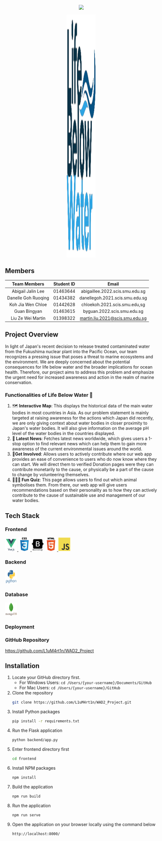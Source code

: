 <!-- markdownlint-disable MD022 MDO31 MD032 MD033 MD034 -->
<p align="center">
      <img src="https://readme-typing-svg.demolab.com/?lines=G4T5+Life+Below+Water&font=Fira%20Code&center=true&width=380&height=50&duration=4000&pause=1000">
</p>
<p align="center">
      <img src="./frontend/src/assets/images/ourLogo.png" style="height: 20vh; width: 10vw;">
</p>

## Members
| Team Members         | Student ID | Email                           |
| :------------------: | :--------: | :-----------------------------: |
| Abigail Jalin Lee    | 01463644   | abigaillee.2022.scis.smu.edu.sg |
| Danelle Goh Ruoqing  | 01434382   | danellegoh.2021.scis.smu.edu.sg |
| Koh Jia Wen Chloe    | 01442628   | chloekoh.2021.scis.smu.edu,sg   |
| Guan Bingyan         | 01463615   | byguan.2022.scis.smu.edu.sg     |
| Liu Ze Wei Martin    | 01398322   | martin.liu.2021@scis.smu.edu.sg |

## Project Overview
In light of Japan's recent decision to release treated contaminated water from the Fukushima nuclear plant into the Pacific Ocean, our team recognizes a pressing issue that poses a threat to marine ecosystems and the environment. We are deeply concerned about the potential consequences for life below water and the broader implications for ocean health. Therefore, our project aims to address this problem and emphasize the urgent need for increased awareness and action in the realm of marine conservation.

### Functionalities of Life Below Water 🌊
1. 🗺<b> Interactive Map</b>: This displays the historical data of the main water bodies in most countries in Asia. As our problem statement is mainly targeted at raising awareness for the actions which Japan did recently, we are only giving context about water bodies in closer proximity to Japan's water bodies. It will also give information on the average pH level of the water bodies in the countries displayed.
2. 📰<b> Latest News</b>: Fetches latest news worldwide, which gives users a 1-stop option to find relevant news which can help them to gain more awareness of the current environmental issues around the world.
3. 🏃<b>Get Involved</b>: Allows users to actively contribute where our web app provides an ease of convenience to users who do now know where they can start. We will direct them to verified Donation pages were they can contribute monetarily to the cause, or physically be a part of the cause to change by volunteering themselves.
4. 🧑🏼‍💻<b> Fun Quiz</b>: This page allows users to find out which animal symbolises them. From there, our web app will give users recommendations based on their personality as to how they can actively contribute to the cause of sustainable use and management of our water bodies.

## Tech Stack
### Frontend
<a href="https://vuejs.org/" target="_blank" rel="noreferrer"> <img src="https://raw.githubusercontent.com/devicons/devicon/master/icons/vuejs/vuejs-original-wordmark.svg" alt="vuejs" width="40" height="40"/> </a>
<a href="https://www.w3schools.com/css/" target="_blank" rel="noreferrer"> <img src="https://raw.githubusercontent.com/devicons/devicon/master/icons/css3/css3-original-wordmark.svg" alt="css3" width="40" height="45"/> </a>
<a href="https://getbootstrap.com" target="_blank" rel="noreferrer"> <img src="https://raw.githubusercontent.com/devicons/devicon/master/icons/bootstrap/bootstrap-plain-wordmark.svg" alt="bootstrap" width="40" height="40"/></a> 
<a href="https://www.w3.org/html/" target="_blank" rel="noreferrer"> <img src="https://raw.githubusercontent.com/devicons/devicon/master/icons/html5/html5-original-wordmark.svg" alt="html5" width="40" height="45"/> </a>
<a href="https://www.javascript.com/" target="_blank" rel="noreferrer"> <img src="https://raw.githubusercontent.com/devicons/devicon/master/icons/javascript/javascript-original.svg" alt="javascript" width="40" height="45"/> </a>

### Backend
<a href="https://www.python.org/" target="_blank" rel="noreferrer"> <img src="https://raw.githubusercontent.com/devicons/devicon/master/icons/python/python-original-wordmark.svg" alt="python" width="40" height="45"/> </a>

### Database
<a href="https://www.mongodb.com/" target="_blank" rel="noreferrer"> <img src="https://raw.githubusercontent.com/devicons/devicon/master/icons/mongodb/mongodb-original-wordmark.svg" alt="mongodb" width="40" height="45"/> </a>

### Deployment

### GitHub Repository
https://github.com/L1uM4rt1n/WAD2_Project

## Installation
1. Locate your GitHub directory first.
      - For Windows Users: 
            ```
            cd /Users/{your-username}/Documents/GitHub
            ```
      - For Mac Users: 
            ```
            cd /Users/{your-username}/GitHub
            ```
2. Clone the repository
      ```bash
      git clone https://github.com/L1uM4rt1n/WAD2_Project.git
      ```
3. Install Python packages
      ```bash
      pip install -r requirements.txt
      ```
4. Run the Flask application
      ```bash
      python backend/app.py
      ```
5. Enter frontend directory first
      ```bash
      cd frontend
      ```
6. Install NPM packages
      ```bash
      npm install
      ```
7. Build the application
      ```bash
      npm run build
      ```
8. Run the application
      ```bash
      npm run serve
      ```
9. Open the application on your browser locally using the command below
      ```bash
      http://localhost:8000/
      ```

